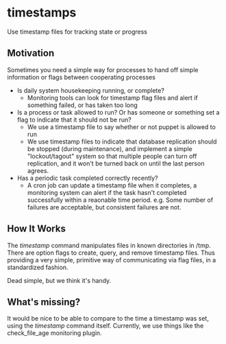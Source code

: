 # timestamps
Use timestamp files for tracking state or progress

## Motivation

Sometimes you need a simple way for processes to hand off simple
information or flags between cooperating processes

* Is daily system housekeeping running, or complete?
  * Monitoring tools can look for timestamp flag files and alert
    if something failed, or has taken too long
* Is a process or task allowed to run?  Or has someone or something
  set a flag to indicate that it should not be run?
  * We use a timestamp file to say whether or not puppet is allowed to run
  * We use timestamp files to indicate that database replication should
    be stopped (during maintenance), and implement a simple "lockout/tagout"
    system so that multiple people can turn off replication, and it won't
    be turned back on until the last person agrees.
* Has a periodic task completed correctly recently?
  * A cron job can update a timestamp file when it completes, a
    monitoring system can alert if the task hasn't completed
    successfully within a reaonable time period.  e.g. Some number
    of failures are acceptable, but consistent failures are not.


## How It Works

The *timestamp* command manipulates files in known directories in /tmp.
There are option flags to create, query, and remove timestamp files.
Thus providing a very simple, primitive way of communicating via
flag files, in a standardized fashion.

Dead simple, but we think it's handy.


## What's missing?

It would be nice to be able to compare to the time a timestamp was
set, using the *timestamp* command itself.  Currently, we use things
like the check_file_age monitoring plugin.
